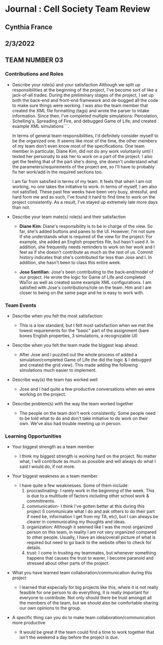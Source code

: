 # Journal : Cell Society Team Review
## Cynthia France
## 2/3/2022
## TEAM NUMBER 03


### Contributions and Roles

* Describe your role(s) and your satisfaction
    Although we split up responsibilities at the beginning of the project, I've become sort of like
    a jack-of-all trades. During the preliminary stages of the project, I set up both the back-end
    and front-end framework and de-bugged all the code to make sure things were working. I was also 
    the team member that created the XML file formatting (tags) and wrote the parser to intake 
    information. Since then, I've completed multiple simulations: Percolation, Schelling's, Spreading
    of Fire, and debugged Game of Life; and created example XML simulations```.

    In terms of general team responsibilities, I'd definitely consider myself to be the organized 
    one. It seems like most of the time, the other members of my team don't even know most of the 
    specifications. One team member in particular, Diane Kim, did not do any work voluntarily until
    I texted her personally to ask her to work on a part of the project. I also get the feeling that
    of the part she's doing, she doesn't understand what the parameters/requirements of the project
    are, so I'll have to probably fix her work/add in the required sections too.

    I am far from satisfied in terms of my team. It feels that when I am not working, no one takes the
    initiative to work. In terms of myself, I am also not satisfied. These past few weeks have been
    very busy, stressful, and hard form me and as such, I've found it hard to find time to work on the
    project consistently. As a result, I've stayed up extremely late more days than not.

* Describe your team mate(s) role(s) and their satisfaction

    * **Diane Kim**: Diane's responsibility is to be in charge of the view. So far, she's added 
      buttons and panes to the UI. However, I'm not sure if she understands what is required of the
      view for the project. For example, she added an English properties file, but hasn't used it.
      In addition, she frequently needs reminders to work on her work and I feel as if she doesn't 
      contribute as much as the rest of us. Commit history indicates that she's contributed far less
      than Jose and I. In addition, she hasn't been to class this entire week.

    * **Jose Santillan**: Jose's been contributing to the back-end/model of our project. He wrote the
      logic for Game of Life and completed WaTor as well as created some example XML configurations.
      I am satisfied with Jose's contributions/role on the team. Him and I are closer to being on
      the same page and he is easy to work with.


### Team Events

* Describe when you felt the most satisfaction: 
  * This is a low standard, but I felt most satisfaction when we met the lowest requirements for
    the "basic" part of the assignment (bare bones English properties, 3 simulations, a recognizable
    UI)

* Describe when you felt the team made the biggest leap ahead:
  * After Jose and I puzzled out the whole process of added a simulation/completed Game of Life (he 
    did the logic & I debugged and created the grid view). This made adding the following simulations
    much easier to implement.

* Describe way(s) the team has worked well
  * Jose and I had quite a few productive conversations when we were working on the project.

* Describe problem(s) with the way the team worked together
  * The people on the team don't work consistently. Some people need to be told what to do and don't
    take initiative to do work on their own. We've also had trouble meeting up in person. 


### Learning Opportunities

* Your biggest strength as a team member
  * I think my biggest strength is working hard on the project. No matter what, I will contribute
    as much as possible and will always do what I said I would do, if not more.

* Your biggest weakness as a team member
  * I have quite a few weaknesses. Some of them include: 
    1. procrastinating- I rarely work in the beginning of the week. This is due to a multitude of factors
       including other school work & commitments.
    2. communication- I think I've gotten better at this during this project (I communicate what I do and
       ask others to do their part if need be, information I get from my TA, etc), but I can always be 
       clearer in communicating my thoughts and ideas.
    3. organization: Although it seemed like I was the most organized person on this team, in reality
       I am not very organized compared to other people. Usually, I have an idea/overall picture
       of what is required but need to go back to the website often to check for details.
    4. trust: I come in trusting my teammates, but whenever something happens that causes the trust
       to waver, I become paranoid and stressed about other parts of the project.

* What you have learned team collaboration/communication during this project
  * I learned that especially for big projects like this, where it is not really feasible for one 
    person to do everything, it is really important for everyone to contribute. Not only should there
    be trust amongst all the members of the team, but we should also be comfortable sharing our
    own opinions to the group.

* A specific thing can you do to make team collaboration/communication more productive
  * It would be great if the team could find a time to work together that isn't the weekend a day 
    before the project is due.